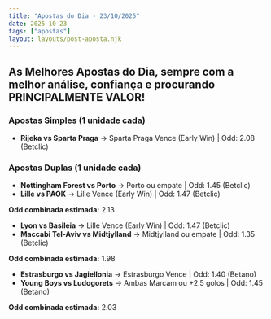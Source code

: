 ```yaml
---
title: "Apostas do Dia - 23/10/2025"
date: 2025-10-23
tags: ["apostas"]
layout: layouts/post-aposta.njk
---
```


## As Melhores Apostas do Dia, sempre com a melhor análise, confiança e procurando PRINCIPALMENTE VALOR!

### Apostas Simples (1 unidade cada)

- **Rijeka vs Sparta Praga** → Sparta Praga Vence (Early Win) | Odd: 2.08 (Betclic) 


### Apostas Duplas (1 unidade cada)

- **Nottingham Forest vs Porto** → Porto ou empate | Odd: 1.45 (Betclic) 
- **Lille vs PAOK** → Lille Vence (Early Win) | Odd: 1.47 (Betclic) 

**Odd combinada estimada:** 2.13 

- **Lyon vs Basileia** → Lille Vence (Early Win) | Odd: 1.47 (Betclic) 
- **Maccabi Tel-Aviv vs Midtjylland** → Midtjylland ou empate | Odd: 1.35 (Betclic) 

**Odd combinada estimada:** 1.98

- **Estrasburgo vs Jagiellonia** → Estrasburgo Vence | Odd: 1.40 (Betano) 
- **Young Boys vs Ludogorets** → Ambas Marcam ou +2.5 golos | Odd: 1.45 (Betano) 

**Odd combinada estimada:** 2.03

